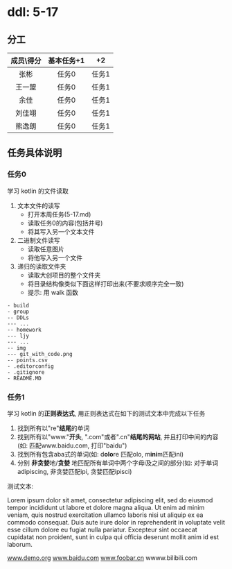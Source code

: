 
# ddl: 5-17

## 分工

| 成员\得分 | 基本任务+1 |  +2   | 
| :-------: | :--------: | :---: | 
|   张彬    |   任务0    | 任务1 | 
|  王一盟   |   任务0    | 任务1 | 
|   余佳    |   任务0    | 任务1 | 
|  刘佳翊   |   任务0    | 任务1 | 
|  熊逸朗   |   任务0    | 任务1 | 

## 任务具体说明

### 任务0

学习 kotlin 的文件读取

1. 文本文件的读写
    - 打开本周任务(5-17.md)
    - 读取任务0的内容(包括井号)
    - 将其写入另一个文本文件
2. 二进制文件读写
    - 读取任意图片
    - 将他写入另一个文件
3. 递归的读取文件夹
    - 读取大创项目的整个文件夹
    - 将目录结构像类似下面这样打印出来(不要求顺序完全一致)
    - 提示: 用 walk 函数

```
- build
- group
-- DDLs
--- ...
-- homework
--- ljy
--- ...
-- img
--- git_with_code.png
-- points.csv
- .editorconfig
- .gitignore
- README.MD
```

### 任务1

学习 kotlin 的**正则表达式**, 用正则表达式在如下的测试文本中完成以下任务

1. 找到所有以"re"**结尾**的单词 
2. 找到所有以"www."**开头**, ".com"或者".cn"**结尾的网站**, 并且打印中间的内容(如: 匹配www.baidu.com, 打印"baidu")
3. 找到所有包含aba式的单词(如: d**olo**re 匹配olo, m**ini**m匹配ini)
4. 分别 **非贪婪**地/**贪婪** 地匹配所有单词中两个字母i及之间的部分(如: 对于单词adipiscing, 非贪婪匹配ipi, 贪婪匹配ipisci)

测试文本:

Lorem ipsum dolor sit amet, consectetur adipiscing elit,
sed do eiusmod tempor incididunt ut labore et dolore magna
aliqua. Ut enim ad minim veniam, quis nostrud exercitation
ullamco laboris nisi ut aliquip ex ea commodo consequat.
Duis aute irure dolor in reprehenderit in voluptate velit
esse cillum dolore eu fugiat nulla pariatur. Excepteur sint
occaecat cupidatat non proident, sunt in culpa qui officia
deserunt mollit anim id est laborum.

www.demo.org
www.baidu.com
www.foobar.cn
wwww.bilibili.com